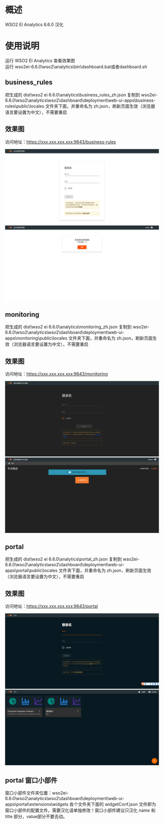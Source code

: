 # 概述
WSO2 EI Analytics 6.6.0 汉化

# 使用说明
运行 WSO2 EI Analytics 查看效果图<br>
运行 wso2ei-6.6.0\wso2\analytics\bin\dashboard.bat或者dashboard.sh

## business_rules
把生成的 dist\wso2 ei 6.6.0\analytics\business_rules_zh.json 复制到 wso2ei-6.6.0\wso2\analytics\wso2\dashboard\deployment\web-ui-apps\business-rules\public\locales 文件夹下面，并重命名为 zh.json，刷新页面生效（浏览器语言要设置为中文），不需要重启
## 效果图
访问地址：https://xxx.xxx.xxx.xxx:9643/business-rules <br>

![图片](../../../../../data/business-rules-1.png)
![图片](../../../../../data/business-rules-2.png)

## monitoring
把生成的 dist\wso2 ei 6.6.0\analytics\monitoring_zh.json 复制到 wso2ei-6.6.0\wso2\analytics\wso2\dashboard\deployment\web-ui-apps\monitoring\public\locales 文件夹下面，并重命名为 zh.json，刷新页面生效（浏览器语言要设置为中文），不需要重启
## 效果图
访问地址：https://xxx.xxx.xxx.xxx:9643/monitoring <br>

![图片](../../../../../data/monitoring-1.png)
![图片](../../../../../data/monitoring-2.png)

## portal
把生成的 dist\wso2 ei 6.6.0\analytics\portal_zh.json 复制到 wso2ei-6.6.0\wso2\analytics\wso2\dashboard\deployment\web-ui-apps\portal\public\locales 文件夹下面，并重命名为 zh.json，刷新页面生效（浏览器语言要设置为中文），不需要重启
## 效果图
访问地址：https://xxx.xxx.xxx.xxx:9643/portal <br>

![图片](../../../../../data/protal-1.png)
![图片](../../../../../data/protal-2.png)


## portal 窗口小部件
窗口小部件文件夹位置：wso2ei-6.6.0\wso2\analytics\wso2\dashboard\deployment\web-ui-apps\portal\extensions\widgets
各个文件夹下面的 widgetConf.json 文件即为窗口小部件的配置文件，需要汉化请单独修改！窗口小部件建议只汉化 name 和 title 部分，value部分不要去动。